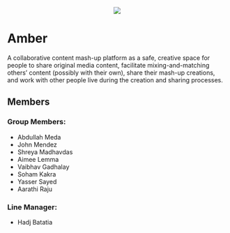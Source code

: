 <p align="center">
<img src="https://firebasestorage.googleapis.com/v0/b/f29so-group-5-amber.appspot.com/o/images%2FScreenshot%202022-01-24%20at%203.12.30%20PM.png?alt=media&token=e2958329-b108-436e-a8ed-4845728cee84"/>
</p>

# Amber
A collaborative content mash-up platform as a safe, creative space for people to share original media content, facilitate mixing-and-matching others’ content (possibly with their own), share their mash-up creations, and work with other people live during the creation and sharing processes.

## Members
### Group Members:
- Abdullah Meda
- John Mendez
- Shreya Madhavdas
- Aimee Lemma
- Vaibhav Gadhalay
- Soham Kakra
- Yasser Sayed
- Aarathi Raju
### Line Manager:
- Hadj Batatia

<!-- ## Screenshots
<p align="center">
<img src="https://firebasestorage.googleapis.com/v0/b/f29so-group-5-amber.appspot.com/o/images%2FSimulator%20Screen%20Shot%20-%20iPhone%2012%20-%202022-01-22%20at%2011.17.40.png?alt=media&token=bcf5b3fd-8624-40c8-8cbe-734aa59f790a" alt="Login Screen + Error Handling" width="250">
<img src="https://firebasestorage.googleapis.com/v0/b/f29so-group-5-amber.appspot.com/o/images%2FSimulator%20Screen%20Shot%20-%20iPhone%2012%20-%202022-01-22%20at%2011.16.55.png?alt=media&token=3e1939f6-bf45-4807-999e-7892f14aeaeb" alt="Signup  Screen" width="250">
<img src="https://firebasestorage.googleapis.com/v0/b/f29so-group-5-amber.appspot.com/o/images%2FSimulator%20Screen%20Shot%20-%20iPhone%2012%20-%202022-01-22%20at%2011.19.34.png?alt=media&token=3263f66b-2518-423c-b040-74e3e90aa90c" alt="Feed Screen + Search Screen + Profile Screen" width="250">
</p> -->
[comment]: <> (## Screenshots)

[comment]: <> (<p align="center">)

[comment]: <> (<img src="https://firebasestorage.googleapis.com/v0/b/f29so-group-5-amber.appspot.com/o/images%2FSimulator%20Screen%20Shot%20-%20iPhone%2012%20-%202022-01-22%20at%2011.17.40.png?alt=media&token=bcf5b3fd-8624-40c8-8cbe-734aa59f790a" alt="Login Screen + Error Handling" width="250">)

[comment]: <> (<img src="https://firebasestorage.googleapis.com/v0/b/f29so-group-5-amber.appspot.com/o/images%2FSimulator%20Screen%20Shot%20-%20iPhone%2012%20-%202022-01-22%20at%2011.16.55.png?alt=media&token=3e1939f6-bf45-4807-999e-7892f14aeaeb" alt="Signup  Screen" width="250">)

[comment]: <> (<img src="https://firebasestorage.googleapis.com/v0/b/f29so-group-5-amber.appspot.com/o/images%2FSimulator%20Screen%20Shot%20-%20iPhone%2012%20-%202022-01-22%20at%2011.19.34.png?alt=media&token=3263f66b-2518-423c-b040-74e3e90aa90c" alt="Feed Screen + Search Screen + Profile Screen" width="250">)

[comment]: <> (</p>)

